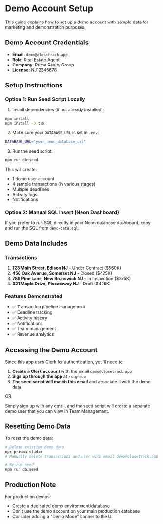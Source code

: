 # Demo Account Setup

This guide explains how to set up a demo account with sample data for marketing and demonstration purposes.

## Demo Account Credentials

- **Email**: `demo@closetrack.app`
- **Role**: Real Estate Agent
- **Company**: Prime Realty Group
- **License**: NJ12345678

## Setup Instructions

### Option 1: Run Seed Script Locally

1. Install dependencies (if not already installed):
```bash
npm install
npm install -D tsx
```

2. Make sure your `DATABASE_URL` is set in `.env`:
```bash
DATABASE_URL="your_neon_database_url"
```

3. Run the seed script:
```bash
npm run db:seed
```

This will create:
- 1 demo user account
- 4 sample transactions (in various stages)
- Multiple deadlines
- Activity logs
- Notifications

### Option 2: Manual SQL Insert (Neon Dashboard)

If you prefer to run SQL directly in your Neon database dashboard, copy and run the SQL from `demo-data.sql`.

## Demo Data Includes

### Transactions
1. **123 Main Street, Edison NJ** - Under Contract ($560K)
2. **456 Oak Avenue, Somerset NJ** - Closed ($425K)
3. **789 Pine Lane, New Brunswick NJ** - In Inspection ($375K)
4. **321 Maple Drive, Piscataway NJ** - Draft ($495K)

### Features Demonstrated
- ✅ Transaction pipeline management
- ✅ Deadline tracking
- ✅ Activity history
- ✅ Notifications
- ✅ Team management
- ✅ Revenue analytics

## Accessing the Demo Account

Since this app uses Clerk for authentication, you'll need to:

1. **Create a Clerk account** with the email `demo@closetrack.app`
2. **Sign up through the app** at `/sign-up`
3. **The seed script will match this email** and associate it with the demo data

OR

Simply sign up with any email, and the seed script will create a separate demo user that you can view in Team Management.

## Resetting Demo Data

To reset the demo data:

```bash
# Delete existing demo data
npx prisma studio
# Manually delete transactions and user with email demo@closetrack.app

# Re-run seed
npm run db:seed
```

## Production Note

For production demos:
- Create a dedicated demo environment/database
- Don't use the demo account on your main production database
- Consider adding a "Demo Mode" banner to the UI

